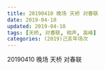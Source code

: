 ```yaml
---
title: 20190410 晚场 天桥 对春联
date: 2019-04-10
updated: 2019-04-10
tags: [天桥, 对春联, 相声, 高峰]
categories: (2019)己亥年场次
---
```

20190410 晚场 天桥 对春联